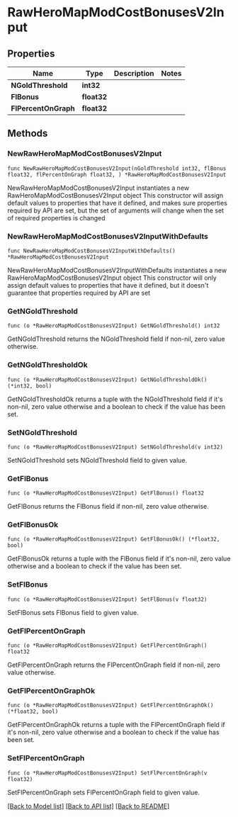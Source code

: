# RawHeroMapModCostBonusesV2Input

## Properties

Name | Type | Description | Notes
------------ | ------------- | ------------- | -------------
**NGoldThreshold** | **int32** |  | 
**FlBonus** | **float32** |  | 
**FlPercentOnGraph** | **float32** |  | 

## Methods

### NewRawHeroMapModCostBonusesV2Input

`func NewRawHeroMapModCostBonusesV2Input(nGoldThreshold int32, flBonus float32, flPercentOnGraph float32, ) *RawHeroMapModCostBonusesV2Input`

NewRawHeroMapModCostBonusesV2Input instantiates a new RawHeroMapModCostBonusesV2Input object
This constructor will assign default values to properties that have it defined,
and makes sure properties required by API are set, but the set of arguments
will change when the set of required properties is changed

### NewRawHeroMapModCostBonusesV2InputWithDefaults

`func NewRawHeroMapModCostBonusesV2InputWithDefaults() *RawHeroMapModCostBonusesV2Input`

NewRawHeroMapModCostBonusesV2InputWithDefaults instantiates a new RawHeroMapModCostBonusesV2Input object
This constructor will only assign default values to properties that have it defined,
but it doesn't guarantee that properties required by API are set

### GetNGoldThreshold

`func (o *RawHeroMapModCostBonusesV2Input) GetNGoldThreshold() int32`

GetNGoldThreshold returns the NGoldThreshold field if non-nil, zero value otherwise.

### GetNGoldThresholdOk

`func (o *RawHeroMapModCostBonusesV2Input) GetNGoldThresholdOk() (*int32, bool)`

GetNGoldThresholdOk returns a tuple with the NGoldThreshold field if it's non-nil, zero value otherwise
and a boolean to check if the value has been set.

### SetNGoldThreshold

`func (o *RawHeroMapModCostBonusesV2Input) SetNGoldThreshold(v int32)`

SetNGoldThreshold sets NGoldThreshold field to given value.


### GetFlBonus

`func (o *RawHeroMapModCostBonusesV2Input) GetFlBonus() float32`

GetFlBonus returns the FlBonus field if non-nil, zero value otherwise.

### GetFlBonusOk

`func (o *RawHeroMapModCostBonusesV2Input) GetFlBonusOk() (*float32, bool)`

GetFlBonusOk returns a tuple with the FlBonus field if it's non-nil, zero value otherwise
and a boolean to check if the value has been set.

### SetFlBonus

`func (o *RawHeroMapModCostBonusesV2Input) SetFlBonus(v float32)`

SetFlBonus sets FlBonus field to given value.


### GetFlPercentOnGraph

`func (o *RawHeroMapModCostBonusesV2Input) GetFlPercentOnGraph() float32`

GetFlPercentOnGraph returns the FlPercentOnGraph field if non-nil, zero value otherwise.

### GetFlPercentOnGraphOk

`func (o *RawHeroMapModCostBonusesV2Input) GetFlPercentOnGraphOk() (*float32, bool)`

GetFlPercentOnGraphOk returns a tuple with the FlPercentOnGraph field if it's non-nil, zero value otherwise
and a boolean to check if the value has been set.

### SetFlPercentOnGraph

`func (o *RawHeroMapModCostBonusesV2Input) SetFlPercentOnGraph(v float32)`

SetFlPercentOnGraph sets FlPercentOnGraph field to given value.



[[Back to Model list]](../README.md#documentation-for-models) [[Back to API list]](../README.md#documentation-for-api-endpoints) [[Back to README]](../README.md)


